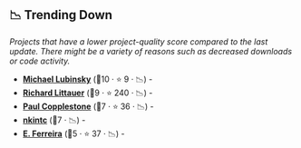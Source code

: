 ## 📉 Trending Down

_Projects that have a lower project-quality score compared to the last update. There might be a variety of reasons such as decreased downloads or code activity._

- <b><a href="https://mlubinsky.github.io/">Michael Lubinsky</a></b> (🥈10 ·  ⭐ 9 · 📉) -  <code><img src="https://raw.githubusercontent.com/lyz-code/best-of-digital-gardens/main/.icons/programming.png" style="display:inline;" width="13" height="13"></code> <code><img src="https://raw.githubusercontent.com/lyz-code/best-of-digital-gardens/main/.icons/python.png" style="display:inline;" width="13" height="13"></code> <code><img src="https://raw.githubusercontent.com/lyz-code/best-of-digital-gardens/main/.icons/linux.png" style="display:inline;" width="13" height="13"></code>
- <b><a href="https://github.com/RichardLitt/knowledge">Richard Littauer</a></b> (🥈9 ·  ⭐ 240 · 📉) -  <code><img src="https://raw.githubusercontent.com/lyz-code/best-of-digital-gardens/main/.icons/science.png" style="display:inline;" width="13" height="13"></code> <code><img src="https://raw.githubusercontent.com/lyz-code/best-of-digital-gardens/main/.icons/tools.png" style="display:inline;" width="13" height="13"></code> <code><img src="https://raw.githubusercontent.com/lyz-code/best-of-digital-gardens/main/.icons/python.png" style="display:inline;" width="13" height="13"></code> <code><img src="https://raw.githubusercontent.com/lyz-code/best-of-digital-gardens/main/.icons/programming.png" style="display:inline;" width="13" height="13"></code>
- <b><a href="https://paul.copplest.one/knowledge/">Paul Copplestone</a></b> (🥈7 ·  ⭐ 36 · 📉) -  <code><img src="https://raw.githubusercontent.com/lyz-code/best-of-digital-gardens/main/.icons/tools.png" style="display:inline;" width="13" height="13"></code> <code><img src="https://raw.githubusercontent.com/lyz-code/best-of-digital-gardens/main/.icons/science.png" style="display:inline;" width="13" height="13"></code> <code><img src="https://raw.githubusercontent.com/lyz-code/best-of-digital-gardens/main/.icons/programming.png" style="display:inline;" width="13" height="13"></code>
- <b><a href="https://nkintc.gitbook.io/brainless/">nkintc</a></b> (🥈7 · 📉) -  <code><img src="https://raw.githubusercontent.com/lyz-code/best-of-digital-gardens/main/.icons/tools.png" style="display:inline;" width="13" height="13"></code> <code><img src="https://raw.githubusercontent.com/lyz-code/best-of-digital-gardens/main/.icons/science.png" style="display:inline;" width="13" height="13"></code> <code><img src="https://raw.githubusercontent.com/lyz-code/best-of-digital-gardens/main/.icons/linux.png" style="display:inline;" width="13" height="13"></code>
- <b><a href="https://github.com/slowernews/notebook">E. Ferreira</a></b> (🥉5 ·  ⭐ 37 · 📉) -  <code><img src="https://raw.githubusercontent.com/lyz-code/best-of-digital-gardens/main/.icons/programming.png" style="display:inline;" width="13" height="13"></code> <code><img src="https://raw.githubusercontent.com/lyz-code/best-of-digital-gardens/main/.icons/tools.png" style="display:inline;" width="13" height="13"></code>

